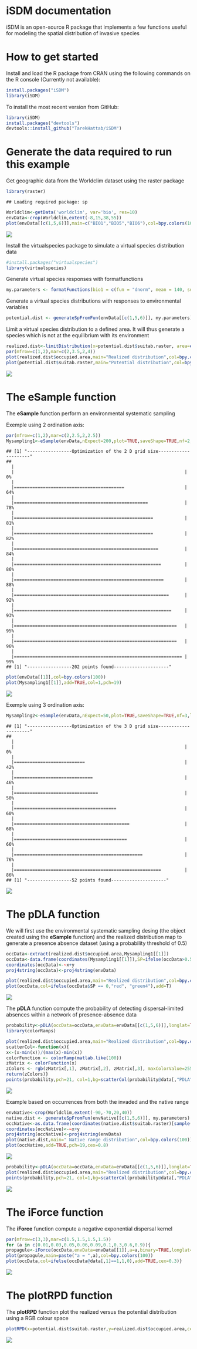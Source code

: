 iSDM documentation
================

iSDM is an open-source R package that implements a few functions useful for modeling the spatial distribution of invasive species

How to get started
==================

Install and load the R package from CRAN using the following commands on the R console (Currently not available):

``` r
install.packages("iSDM")
library(iSDM)
```

To install the most recent version from GitHub:

``` r
library(iSDM)
install.packages("devtools")
devtools::install_github("TarekHattab/iSDM")
```

Generate the data required to run this example
==============================================

Get geographic data from the Worldclim dataset using the raster package

``` r
library(raster)
```

    ## Loading required package: sp

``` r
Worldclim<-getData('worldclim', var='bio', res=10)
envData<-crop(Worldclim,extent(-8,15,38,55))
plot(envData[[c(1,5,6)]],main=c("BIO1","BIO5","BIO6"),col=bpy.colors(100))
```

<img src="README_files/Figure1-1.png" style="display: block; margin: auto;" />

Install the virtualspecies package to simulate a virtual species distribution data

``` r
#install.packages("virtualspecies")
library(virtualspecies)
```

Generate virtual species responses with formatfunctions

``` r
my.parameters <- formatFunctions(bio1 = c(fun = "dnorm", mean = 140, sd = 40),bio5 = c(fun = "dnorm",mean = 230, sd = 70),bio6 = c(fun = "dnorm",mean = 10, sd = 40))
```

Generate a virtual species distributions with responses to environmental variables

``` r
potential.dist <- generateSpFromFun(envData[[c(1,5,6)]], my.parameters)
```

Limit a virtual species distribution to a defined area. It will thus generate a species which is not at the equilibrium with its environment

``` r
realized.dist<-limitDistribution(x=potential.dist$suitab.raster, area=extent(-8,15,38,48),plot=FALSE)
par(mfrow=c(1,2),mar=c(2,3.5,2,4))
plot(realized.dist$occupied.area,main="Realized distribution",col=bpy.colors(100))
plot(potential.dist$suitab.raster,main="Potential distribution",col=bpy.colors(100))
```

<img src="README_files/Figure 2-1.png" style="display: block; margin: auto;" />

The eSample function
====================

The **eSample** function perform an environmental systematic sampling

Exemple using 2 ordination axis:

``` r
par(mfrow=c(1,2),mar=c(2,2.5,2,2.5))
Mysampling1<-eSample(envData,nExpect=200,plot=TRUE,saveShape=TRUE,nf=2,lowerLim=0.00001,upperLim=0.99999)
```

    ## [1] "-----------------Optimization of the 2 D grid size---------------------"
    ## 
      |                                                                       
      |                                                                 |   0%
      |                                                                       
      |==========================================                       |  64%
      |                                                                       
      |===================================================              |  78%
      |                                                                       
      |=====================================================            |  81%
      |                                                                       
      |=====================================================            |  82%
      |                                                                       
      |=======================================================          |  84%
      |                                                                       
      |========================================================         |  86%
      |                                                                       
      |=========================================================        |  88%
      |                                                                       
      |===========================================================      |  92%
      |                                                                       
      |============================================================     |  93%
      |                                                                       
      |==============================================================   |  95%
      |                                                                       
      |==============================================================   |  96%
      |                                                                       
      |================================================================ |  99%
    ## [1] "-----------------202 points found---------------------"

``` r
plot(envData[[1]],col=bpy.colors(100))
plot(Mysampling1[[1]],add=TRUE,col=1,pch=19)
```

<img src="README_files/Figure 3-1.png" style="display: block; margin: auto;" />

Exemple using 3 ordination axis:

``` r
Mysampling2<-eSample(envData,nExpect=50,plot=TRUE,saveShape=TRUE,nf=3,lowerLim=0.001,upperLim=0.999)
```

    ## [1] "-----------------Optimization of the 3 D grid size---------------------"
    ## 
      |                                                                       
      |                                                                 |   0%
      |                                                                       
      |===========================                                      |  42%
      |                                                                       
      |==============================                                   |  46%
      |                                                                       
      |================================                                 |  50%
      |                                                                       
      |=======================================                          |  60%
      |                                                                       
      |============================================                     |  68%
      |                                                                       
      |===========================================                      |  66%
      |                                                                       
      |=================================================                |  76%
      |                                                                       
      |========================================================         |  86%
    ## [1] "-----------------52 points found---------------------"

<img src="README_files/Figure 4-1.png" style="display: block; margin: auto;" />

The pDLA function
=================

We will first use the environmental systematic sampling desing (the object <Mysampling1> created using the **eSample** function) and the realized distribution map to generate a presence absence dataset (using a probability threshold of 0.5)

``` r
occData<-extract(realized.dist$occupied.area,Mysampling1[[1]])
occData<-data.frame(coordinates(Mysampling1[[1]]),SP=ifelse(occData>0.5,1,0))
coordinates(occData)<-~x+y
proj4string(occData)<-proj4string(envData)

plot(realized.dist$occupied.area,main="Realized distribution",col=bpy.colors(100))
plot(occData,col=ifelse(occData$SP == 0,"red", "green4"),add=T)
```

<img src="README_files/Figure 5-1.png" style="display: block; margin: auto;" />

The **pDLA** function compute the probability of detecting dispersal-limited absences within a network of presence-absence data

``` r
probability<-pDLA(occData=occData,envData=envData[[c(1,5,6)]],longlat=TRUE)
library(colorRamps)

plot(realized.dist$occupied.area,main="Realized distribution",col=bpy.colors(100))
scatterCol<-function(x){
x<-(x-min(x))/(max(x)-min(x))
colorFunction <- colorRamp(matlab.like(100))
zMatrix <- colorFunction(x)
zColors <- rgb(zMatrix[,1], zMatrix[,2], zMatrix[,3], maxColorValue=255)
return(zColors)}
points(probability,pch=21, col=1,bg=scatterCol(probability@data[,"PDLA"]),cex=1)
```

![](README_files/Figure6-1.png)

Example based on occurrences from both the invaded and the native range

``` r
envNative<-crop(Worldclim,extent(-90,-70,20,40))
native.dist <- generateSpFromFun(envNative[[c(1,5,6)]], my.parameters)
occNative<-as.data.frame(coordinates(native.dist$suitab.raster)[sample(which(values(native.dist$suitab.raster)>0.5),100),])
coordinates(occNative)<-~x+y
proj4string(occNative)<-proj4string(envData)
plot(native.dist,main=" Native range distribution",col=bpy.colors(100))
plot(occNative,add=TRUE,pch=19,cex=0.8)
```

![](README_files/Figure7-1.png)

``` r
probability<-pDLA(occData=occData,envData=envData[[c(1,5,6)]],longlat=TRUE,occNative=occNative,envNative=envNative[[c(1,5,6)]])
plot(realized.dist$occupied.area,main="Realized distribution",col=bpy.colors(100))
points(probability,pch=21, col=1,bg=scatterCol(probability@data[,"PDLA"]),cex=1)
```

![](README_files/Figure7-2.png)

The iForce function
===================

The **iForce** function compute a negative exponential dispersal kernel

``` r
par(mfrow=c(3,3),mar=c(1.5,1.5,1.5,1.5))
for (a in c(0.01,0.03,0.05,0.06,0.09,0.1,0.3,0.6,0.9)){
propagule<-iForce(occData,envData=envData[[1]],a=a,binary=TRUE,longlat=TRUE)
plot(propagule,main=paste("a = ",a),col=bpy.colors(100))
plot(occData,col=ifelse(occData@data[,1]==1,1,0),add=TRUE,cex=0.3)}
```

<img src="README_files/Figure8-1.png" style="display: block; margin: auto;" />

The plotRPD function
====================

The **plotRPD** function plot the realized versus the potential distribution using a RGB colour space

``` r
plotRPD(x=potential.dist$suitab.raster,y=realized.dist$occupied.area,cex=0.5,xlab="Potential distribution",ylab="Realized distribution")
```

<img src="README_files/Figure9-1.png" style="display: block; margin: auto;" />

